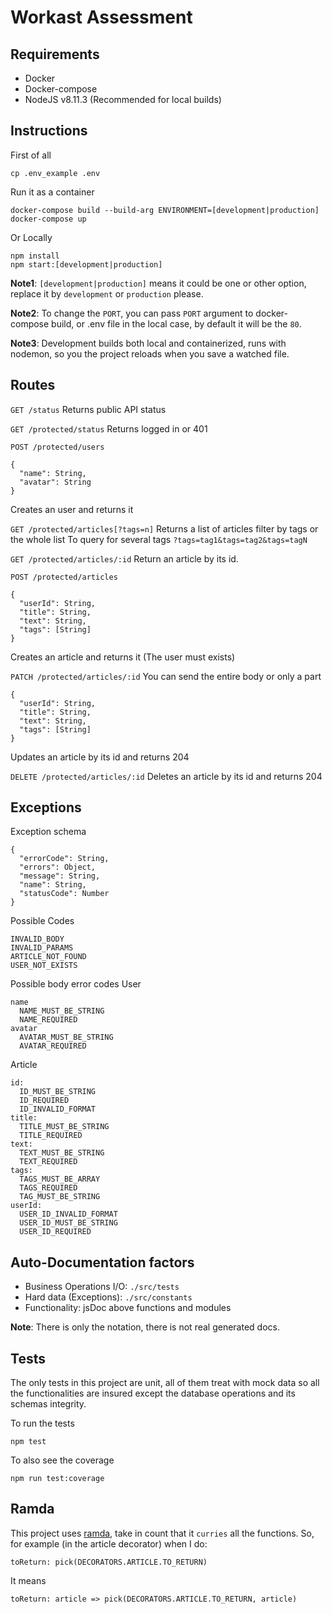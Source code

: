 # Workast Assessment

## Requirements
- Docker
- Docker-compose
- NodeJS v8.11.3 (Recommended for local builds)

## Instructions

First of all
```
cp .env_example .env
```

Run it as a container
```
docker-compose build --build-arg ENVIRONMENT=[development|production]
docker-compose up
```

Or Locally
```
npm install
npm start:[development|production]
```

**Note1**: `[development|production]` means it could be one or other option, replace it by `development` or `production` please.

**Note2**: To change the `PORT`, you can pass `PORT` argument to docker-compose build, or .env file in the local case, by default it will be the `80`.

**Note3**: Development builds both local and containerized, runs with nodemon, so you the project reloads when you save a watched file.

## Routes

`GET /status`
Returns public API status

`GET /protected/status`
Returns logged in or 401

`POST /protected/users`
```
{
  "name": String,
  "avatar": String
}
```
Creates an user and returns it

`GET /protected/articles[?tags=n]`
Returns a list of articles filter by tags or the whole list
To query for several tags `?tags=tag1&tags=tag2&tags=tagN`

`GET /protected/articles/:id`
Return an article by its id.

`POST /protected/articles`
```
{
  "userId": String,
  "title": String,
  "text": String,
  "tags": [String]
}
```
Creates an article and returns it (The user must exists)

`PATCH /protected/articles/:id`
You can send the entire body or only a part
```
{
  "userId": String,
  "title": String,
  "text": String,
  "tags": [String]
}
```
Updates an article by its id and returns 204

`DELETE /protected/articles/:id`
Deletes an article by its id and returns 204

## Exceptions

Exception schema
```
{
  "errorCode": String,
  "errors": Object,
  "message": String,
  "name": String,
  "statusCode": Number
}
```

Possible Codes
```
INVALID_BODY
INVALID_PARAMS
ARTICLE_NOT_FOUND
USER_NOT_EXISTS
```

Possible body error codes
User
```
name
  NAME_MUST_BE_STRING
  NAME_REQUIRED
avatar
  AVATAR_MUST_BE_STRING
  AVATAR_REQUIRED
```
Article
```
id:
  ID_MUST_BE_STRING
  ID_REQUIRED
  ID_INVALID_FORMAT
title:
  TITLE_MUST_BE_STRING
  TITLE_REQUIRED
text:
  TEXT_MUST_BE_STRING
  TEXT_REQUIRED
tags:
  TAGS_MUST_BE_ARRAY
  TAGS_REQUIRED
  TAG_MUST_BE_STRING
userId:
  USER_ID_INVALID_FORMAT
  USER_ID_MUST_BE_STRING
  USER_ID_REQUIRED
```

## Auto-Documentation factors
- Business Operations I/O: `./src/tests`
- Hard data (Exceptions): `./src/constants`
- Functionality: jsDoc above functions and modules

**Note**: There is only the notation, there is not real generated docs.

## Tests
The only tests in this project are unit, all of them treat with mock data so all the functionalities are insured except the database operations and its schemas integrity.

To run the tests
```
npm test
```
To also see the coverage
```
npm run test:coverage
```

## Ramda

This project uses [ramda](https://ramdajs.com/), take in count that it `curries` all the functions.
So, for example (in the article decorator) when I do:
```
toReturn: pick(DECORATORS.ARTICLE.TO_RETURN)
```
It means
```
toReturn: article => pick(DECORATORS.ARTICLE.TO_RETURN, article)
```
